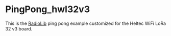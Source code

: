# PingPong_hwl32v3

This is the [RadioLib](https://github.com/jgromes/RadioLib) ping pong example customized for the Heltec WiFi LoRa 32 v3 board.
